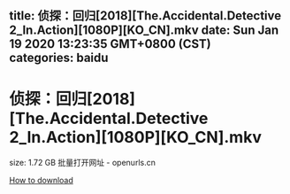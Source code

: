 
title: 侦探：回归[2018][The.Accidental.Detective 2_In.Action][1080P][KO_CN].mkv
date: Sun Jan 19 2020 13:23:35 GMT+0800 (CST)    
categories: baidu
---

# 侦探：回归[2018][The.Accidental.Detective 2_In.Action][1080P][KO_CN].mkv
size: 1.72 GB
 批量打开网址 - openurls.cn
 

[How to download](https://bpcam.bemobtrk.com/go/2ceec3aa-1ca2-46d6-b9ff-aaa5c184517c?jno=894)